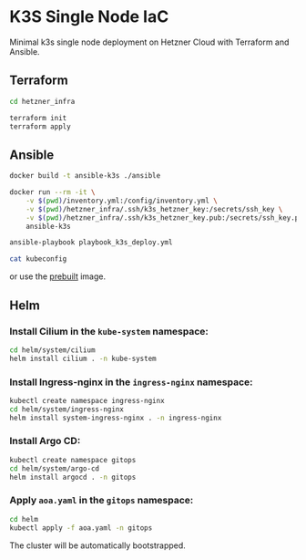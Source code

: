# K3S Single Node IaC

Minimal k3s single node deployment on Hetzner Cloud with Terraform and Ansible.

## Terraform

```bash
cd hetzner_infra

terraform init
terraform apply
```

## Ansible

```bash
docker build -t ansible-k3s ./ansible

docker run --rm -it \
    -v $(pwd)/inventory.yml:/config/inventory.yml \
    -v $(pwd)/hetzner_infra/.ssh/k3s_hetzner_key:/secrets/ssh_key \
    -v $(pwd)/hetzner_infra/.ssh/k3s_hetzner_key.pub:/secrets/ssh_key.pub \
    ansible-k3s

ansible-playbook playbook_k3s_deploy.yml

cat kubeconfig
```

or use the [prebuilt](https://hub.docker.com/repository/docker/ujstor/ansible-k3s-deploy/general) image.

## Helm

### Install Cilium in the `kube-system` namespace:

```bash
cd helm/system/cilium
helm install cilium . -n kube-system
```

### Install Ingress-nginx in the `ingress-nginx` namespace:

```bash
kubectl create namespace ingress-nginx
cd helm/system/ingress-nginx
helm install system-ingress-nginx . -n ingress-nginx
```

### Install Argo CD:
```bash
kubectl create namespace gitops
cd helm/system/argo-cd
helm install argocd . -n gitops
```

### Apply `aoa.yaml` in the `gitops` namespace:
```bash
cd helm
kubectl apply -f aoa.yaml -n gitops
``````

The cluster will be automatically bootstrapped.
